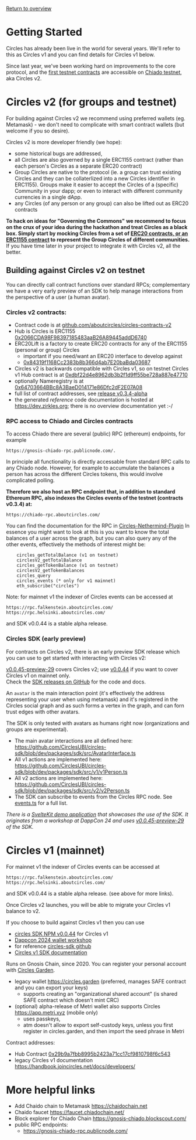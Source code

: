 [Return to overview](/README.md)

# Getting Started

Circles has already been live in the world for several years. We'll refer to this as Circles v1
and you can find details for Circles v1 below.

Since last year, we've been working hard on improvements
to the core protocol, and the [first testnet contracts](https://github.com/aboutcircles/circles-contracts-v2/releases/tag/v0.3.4-alpha)
are accessible on [Chiado testnet](https://docs.gnosischain.com/about/networks/chiado), aka Circles v2.

# Circles v2 (for groups and testnet)

For building against Circles v2 we recommend using preferred wallets (eg. Metamask) - we don't need to complicate with smart contract wallets (but welcome if you so desire).

Circles v2 is more developer friendly (we hope):
- some historical bugs are addressed,
- all Circles are also governed by a single ERC1155 contract (rather than each person's Circles as a separate ERC20 contract)
- Group Circles are native to the protocol (ie. a group can trust existing Circles and they can be collaterlized into a new Circles identifier in ERC1155). Groups make it easier to accept the Circles of a (specific) Community in your dapp; or even to interact with different community currencies in a single dApp.
- any Circles (of any person or any group) can also be lifted out as ERC20 contracts

**To hack on ideas for "Governing the Commons" we recommend to focus on the crux of your idea during the hackathon
and treat Circles as a black box. Simply start by mocking Circles from a set of [ERC20 contracts, or an ERC1155 contract](https://github.com/OpenZeppelin/openzeppelin-contracts/tree/master/contracts/token) to represent the Group Circles of different communities.** If you have time later in your project to integrate it with Circles v2, all the better.

## Building against Circles v2 on testnet

You can directly call contract functions over standard RPCs;
complementary we have a very early preview of an SDK to help
manage interactions from the perspective of a user (a human avatar).

### Circles v2 contracts:
- Contract code is at [github.com/aboutcircles/circles-contracts-v2](https://github.com/aboutcircles/circles-contracts-v2/tree/v0.3.4-alpha)
- Hub is Circles is ERC1155 [0x2066CDA98F98397185483aaB26A89445addD6740](https://gnosis-chiado.blockscout.com/address/0x2066CDA98F98397185483aaB26A89445addD6740?tab=read_contract)
- ERC20Lift is a factory to create ERC20 contracts for any of the ERC1155 (personal or group) Circles
    - important if you need/want an ERC20 interface to develop against
    - [0x84319f1168Cc2383b8b366d4ab7E20baBda03687](https://gnosis-chiado.blockscout.com/address/0x84319f1168Cc2383b8b366d4ab7E20baBda03687?tab=read_contract)
- Circles v2 is backwards compatible with Circles v1, so on testnet Circles v1 Hub contract is at [0xdbf22d4e8962db3b2f1d9ff55be728a887e47710](https://gnosis-chiado.blockscout.com/address/0xdbf22d4e8962db3b2f1d9ff55be728a887e47710?tab=read_contract)
- optionally Nameregistry is at [0x64703664BBc8A3BaeD014171e86Dfc2dF2E07A08](https://gnosis-chiado.blockscout.com/address/0x64703664BBc8A3BaeD014171e86Dfc2dF2E07A08?tab=read_contract)
- full list of contract addresses, see [release v0.3.4-alpha](https://github.com/aboutcircles/circles-contracts-v2/releases/tag/v0.3.4-alpha)
- the generated *reference* code documentation is hosted at https://dev.zirkles.org; there is no overview documentation yet :-/

### RPC access to Chiado and Circles contracts

To access Chiado there are several (public) RPC (ethereum) endpoints, for example 

    https://gnosis-chiado-rpc.publicnode.com/.

In principle all functionality is directly accessable from
standard RPC calls to any Chiado node. However, for example
to accumulate the balances a person has across the different
Circles tokens, this would involve complicated polling.

**Therefore we also host an RPC endpoint that, in addition to
standard Ethereum RPC, also indexes the Circles events of the testnet (contracts v0.3.4) at:**

    https://chiado-rpc.aboutcircles.com/

You can find the documentation for the RPC in [Circles-Nethermind-Plugin](https://github.com/CirclesUBI/circles-nethermind-plugin?tab=readme-ov-file#circles-rpc-methods)
In essence you might want to look at this is you want to know
the total balances of a user across the graph, but you can also
query any of the other events, effectively the methods of interest might be:
```
    circles_getTotalBalance (v1 on testnet)
    circlesV2_getTotalBalance
    circles_getTokenBalance (v1 on testnet)
    circlesV2_getTokenBalances
    circles_query
    circles_events (* only for v1 mainnet)
    eth_subscribe("circles")
```

Note: for mainnet v1 the indexer of Circles events can be accessed at

    https://rpc.falkenstein.aboutcircles.com/
    https://rpc.helsinki.aboutcircles.com/

and SDK v0.0.44 is a stable alpha release.

### Circles SDK (early preview)

For contracts on Circles v2, there is an early preview SDK release which you can use
to get started with interacting with Circles v2:

[v0.0.45-preview-29](https://www.npmjs.com/package/@circles-sdk/sdk/v/0.0.45-preview-29) covers Circles v2; use [v0.0.44](https://www.npmjs.com/package/@circles-sdk/sdk/v/0.0.44) if you want to cover Circles v1 on mainnet only.  
Check the [SDK releases on GitHub](https://github.com/CirclesUBI/circles-sdk/releases) for the code and docs.

An `avatar` is the main interaction point (it's effectively the address representing your user when using metamask) and it's registered in the Circles social graph and as such forms a vertex in the graph, and can forn trust edges with other avatars.

The SDK is only tested with avatars as humans right now (organizations and groups are experimental).

- The main avatar interactions are all defined here: https://github.com/CirclesUBI/circles-sdk/blob/dev/packages/sdk/src/AvatarInterface.ts
- All v1 actions are implemented here: https://github.com/CirclesUBI/circles-sdk/blob/dev/packages/sdk/src/v1/v1Person.ts
- All v2 actions are implemented here: https://github.com/CirclesUBI/circles-sdk/blob/dev/packages/sdk/src/v2/v2Person.ts
- The SDK can subscribe to events from the Circles RPC node. See [events.ts](https://github.com/CirclesUBI/circles-sdk/blob/dev/packages/data/src/events/events.ts) for a full list.

_There is a [SvelteKit demo application](https://github.com/aboutcircles/5ecret-garden) that showcases the use of the SDK. It originates from a workshop at DappCon 24 and uses [v0.0.45-preview-29](https://www.npmjs.com/package/@circles-sdk/sdk/v/0.0.45-preview-29) of the SDK._

# Circles v1 (mainnet)

For mainnet v1 the indexer of Circles events can be accessed at

    https://rpc.falkenstein.aboutcircles.com/
    https://rpc.helsinki.aboutcircles.com/

and SDK v0.0.44 is a stable alpha release. (see above for more links).

Once Circles v2 launches, you will be able to migrate your Circles v1 balance to v2.

If you choose to build against Circles v1 then you can use
- [circles SDK NPM v0.0.44](https://www.npmjs.com/package/@circles-sdk/sdk/v/0.0.44) for Circles v1
- [Dappcon 2024 wallet workshop](https://github.com/aboutcircles/circles-code-quest)
- for reference [circles-sdk github](https://github.com/aboutcircles/circles-sdk/tree/dev)
- [Circles v1 SDK documentation](https://docs.aboutcircles.com/developer-docs/getting-started-with-the-sdk)

Runs on Gnosis Chain, since 2020. You can register your personal account with [Circles Garden](https://circles.garden).
- legacy wallet https://circles.garden (preferred, manages SAFE contract and you can export your keys)
    - supports creating an "organizational shared account" (is shared SAFE contract which doesn't mint CRC)
- (optional) alpha-release of Metri wallet also supports Circles https://app.metri.xyz (mobile only)
    - uses passkeys,
    - atm doesn't allow to export self-custody keys, unless you first register in circles.garden, and then import the seed phrase in Metri

Contract addresses:
- Hub Contract [0x29b9a7fbb8995b2423a71cc17cf9810798f6c543](https://gnosisscan.io/address/0x29b9a7fbb8995b2423a71cc17cf9810798f6c543/advanced#readContract)
- legacy Circles v1 documentation https://handbook.joincircles.net/docs/developers/


# More helpful links

- Add Chaido chain to Metamask https://chaidochain.net
- Chaido faucet https://faucet.chiadochain.net/
- Block explorer for Chiado Chain https://gnosis-chiado.blockscout.com/
- public RPC endpoints:
    - https://gnosis-chiado-rpc.publicnode.com/
